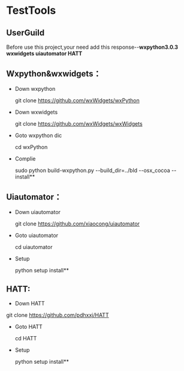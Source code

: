 # TestTools

UserGuild
---------

Before use this project,your need add this response--**wxpython3.0.3 wxwidgets uiautomator  HATT**


Wxpython&wxwidgets：
-------------------

- Down wxpython

	git clone https://github.com/wxWidgets/wxPython

- Down wxwidgets

	git clone https://github.com/wxWidgets/wxWidgets

- Goto wxpython dic

	cd wxPython

- Complie

	sudo python build-wxpython.py --build_dir=../bld --osx_cocoa --install** 


Uiautomator：
------------

- Down uiautomator

	git clone https://github.com/xiaocong/uiautomator

- Goto uiautomator

	cd uiautomator

- Setup

	python setup install**

HATT:
-----

- Down HATT

git clone https://github.com/pdhxxj/HATT

- Goto HATT
	
	cd HATT

- Setup

	python setup install**